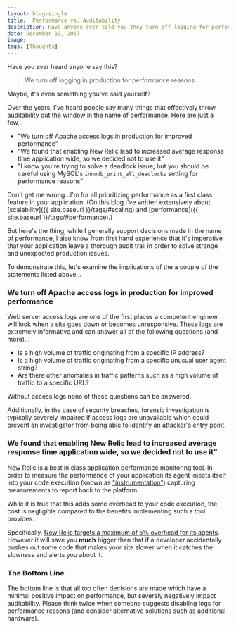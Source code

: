 ```yaml
---
layout: blog-single
title:  Performance vs. Auditability
description: Have anyone ever told you they turn off logging for performance reasons? This posts explores the tradeoffs of performance and auditability.
date: December 19, 2017
image: 
tags: [Thoughts]
---
```


Have you ever heard anyone say this?

> We turn off logging in production for performance reasons.

Maybe, it's even something you've said yourself?

Over the years, I've heard people say many things that effectively throw auditability out the window in the name of performance. Here are just a few...

- "We turn off Apache access logs in production for improved performance"
- "We found that enabling New Relic lead to increased average response time application wide, so we decided not to use it"
- "I know you're trying to solve a deadlock issue, but you should be careful using MySQL's `innodb_print_all_deadlocks` setting for performance reasons"

Don't get me wrong...I'm for all prioritizing performance as a first class feature in your application. (On this blog I've written extensively about [scalability]({{ site.baseurl }}/tags/#scaling) and [performance]({{ site.baseurl }}/tags/#performance).)

But here's the thing, while I generally support decisions made in the name of performance, I also know from first hand experience that it's imperative that your application leave a thorough audit trail in order to solve strange and unexpected production issues.

To demonstrate this, let's examine the implications of the a couple of the statements listed above...

<!-- excerpt_separator -->

### We turn off Apache access logs in production for improved performance

Web server access logs are one of the first places a competent engineer will look when a site goes down or becomes unresponsive. These logs are extremely informative and can answer all of the following questions (and more)...

- Is a high volume of traffic originating from a specific IP address?
- Is a high volume of traffic originating from a specific unusual user agent string?
- Are there other anomalies in traffic patterns such as a high volume of traffic to a specific URL?

Without access logs none of these questions can be answered. 

Additionally, in the case of security breaches, forensic investigation is typically severely impaired if access logs are unavailable which could prevent an investigator from being able to identify an attacker's entry point.

### We found that enabling New Relic lead to increased average response time application wide, so we decided not to use it”

New Relic is a best in class application performance monitoring tool. In order to measure the performance of your application its agent injects itself into your code execution (known as ["instrumentation"](https://en.wikipedia.org/wiki/Instrumentation_(computer_programming))) capturing measurements to report back to the platform. 

While it is true that this adds some overhead to your code execution, the cost is negligible compared to the benefits implementing such a tool provides. 

Specifically, [New Relic targets a maximum of 5% overhead for its agents](https://www.quora.com/Does-adding-New-Relic-APM-to-a-Heroku-app-slow-it-down). However it will save you **much** bigger than that if a developer accidentally pushes out some code that makes your site slower when it catches the slowness and alerts you about it.

### The Bottom Line

The bottom line is that all too often decisions are made which have a minimal positive impact on performance, but severely negatively impact auditability. Please think twice when someone suggests disabling logs for performance reasons (and consider alternative solutions such as additional hardware).